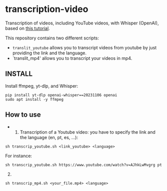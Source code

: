 # transcription-video

Transcription of videos, including YouTube videos, with Whisper (OpenAI), based on [this tutorial](https://colab.research.google.com/drive/18DOphWmaXtF9Xz591WQ6_Llyekb6k8I3?usp=sharing&s=03).

This repository contains two different scripts:

* `translit_youtube` allows you to transcript videos from youtube by just providing the link and the language.
* `translit_mp4' allows you to transcript your videos in mp4.


## INSTALL

Install ffmpeg,  yt-dlp, and Whisper:

```
pip install yt-dlp openai-whisper==20231106 openai
sudo apt install -y ffmpeg
```

## How to use

* 1. Transcription of a Youtube video: you have to specify the link and the language (en, pt, es, ...):

```
sh transcrip_youtube.sh <link_youtube> <language>
```

For instance:

```
sh transcrip_youtube.sh https://www.youtube.com/watch?v=AJhkLwMvgrg pt
```

2.
```
sh transcrip_mp4.sh <your_file.mp4> <language>
```


